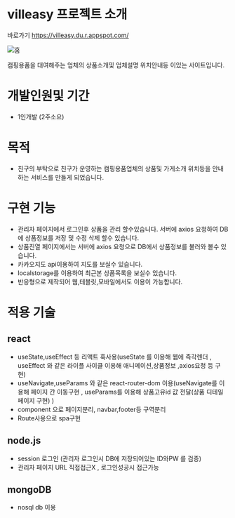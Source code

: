 # villeasy 프로젝트 소개
바로가기 https://villeasy.du.r.appspot.com/

![홈](https://user-images.githubusercontent.com/97826223/178409694-96eb1a90-3c25-4198-8741-031a92640487.png)

캠핑용품을 대여해주는 업체의 상품소개및 업체설명 위치안내등 이있는 사이트입니다.

# 개발인원및 기간
- 1인개발 (2주소요)
# 목적
- 친구의 부탁으로 친구가 운영하는 캠핑용품업체의 상품및 가게소개 위치등을 안내하는 서비스를 만들게 되었습니다.
# 구현 기능
- 관리자 페이지에서 로그인후 상품을 관리 할수있습니다. 서버에 axios 요청하여 DB에 상품정보를 저장 및 수정 삭제 할수 있습니다.
- 상품진열 페이지에서는 서버에 axios 요청으로 DB에서 상품정보를 불러와 볼수 있습니다.
- 카카오지도 api이용하여 지도를 보실수 있습니다.
- localstorage를 이용하여 최근본 상품목록을 보실수 있습니다.
- 반응형으로 제작되어 웹,테블릿,모바일에서도 이용이 가능합니다.
# 적용 기술
## react
- useState,useEffect 등 리액트 훅사용(useState 를 이용해 웹에 즉각렌더 , useEffect 와 같은 라이플 사이클 이용해 애니메이션,상품정보 ,axios요청 등 구현)
- useNavigate,useParams 와 같은 react-router-dom 이용(useNavigate를 이용해 페이지 간 이동구현 , useParams를 이용해 상품고유id 값 전달(상품 디테일페이지 구현) )
- component 으로 페이지분리, navbar,footer등 구역분리
- Route사용으로 spa구현

## node.js
- session 로그인 (관리자 로그인시 DB에 저장되어있는 ID와PW 를 검증)
- 관리자 페이지 URL 직접접근X , 로그인성공시 접근가능
## mongoDB
- nosql db 이용

